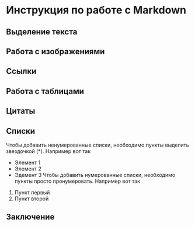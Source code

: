 #  Инструкция по работе с Markdown

## Выделение текста 

## Работа с изображениями

## Ссылки 

## Работа с таблицами 

## Цитаты 

## Списки
Чтобы добавить ненумерованные списки, необходимо пункты выделить звездочкой (*). Например вот так
* Элемент 1 
* Элемент 2
* Эдемент 3 
Чтобы добавить нумерованные списки, необходимо пункты просто пронумеровать. Например вот так
1. Пункт первый
2. Пункт второй 

## Заключение 
